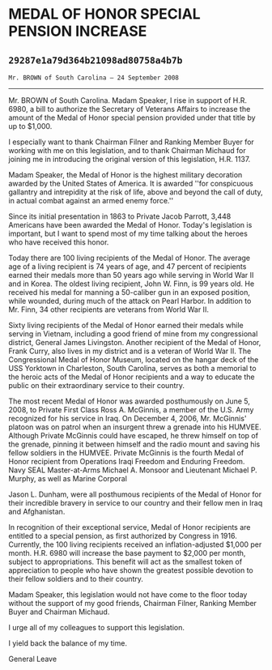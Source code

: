 # MEDAL OF HONOR SPECIAL PENSION INCREASE
## `29287e1a79d364b21098ad80758a4b7b`
`Mr. BROWN of South Carolina — 24 September 2008`

---


Mr. BROWN of South Carolina. Madam Speaker, I rise in support of H.R. 
6980, a bill to authorize the Secretary of Veterans Affairs to increase 
the amount of the Medal of Honor special pension provided under that 
title by up to $1,000.

I especially want to thank Chairman Filner and Ranking Member Buyer 
for working with me on this legislation, and to thank Chairman Michaud 
for joining me in introducing the original version of this legislation, 
H.R. 1137.

Madam Speaker, the Medal of Honor is the highest military decoration 
awarded by the United States of America. It is awarded ''for 
conspicuous gallantry and intrepidity at the risk of life, above and 
beyond the call of duty, in actual combat against an armed enemy 
force.''

Since its initial presentation in 1863 to Private Jacob Parrott, 
3,448 Americans have been awarded the Medal of Honor. Today's 
legislation is important, but I want to spend most of my time talking 
about the heroes who have received this honor.

Today there are 100 living recipients of the Medal of Honor. The 
average age of a living recipient is 74 years of age, and 47 percent of 
recipients earned their medals more than 50 years ago while serving in 
World War II and in Korea. The oldest living recipient, John W. Finn, 
is 99 years old. He received his medal for manning a 50-caliber gun in 
an exposed position, while wounded, during much of the attack on Pearl 
Harbor. In addition to Mr. Finn, 34 other recipients are veterans from 
World War II.

Sixty living recipients of the Medal of Honor earned their medals 
while serving in Vietnam, including a good friend of mine from my 
congressional district, General James Livingston. Another recipient of 
the Medal of Honor, Frank Curry, also lives in my district and is a 
veteran of World War II. The Congressional Medal of Honor Museum, 
located on the hangar deck of the USS Yorktown in Charleston, South 
Carolina, serves as both a memorial to the heroic acts of the Medal of 
Honor recipients and a way to educate the public on their extraordinary 
service to their country.

The most recent Medal of Honor was awarded posthumously on June 5, 
2008, to Private First Class Ross A. McGinnis, a member of the U.S. 
Army recognized for his service in Iraq. On December 4, 2006, Mr. 
McGinnis' platoon was on patrol when an insurgent threw a grenade into 
his HUMVEE. Although Private McGinnis could have escaped, he threw 
himself on top of the grenade, pinning it between himself and the radio 
mount and saving his fellow soldiers in the HUMVEE. Private McGinnis is 
the fourth Medal of Honor recipient from Operations Iraqi Freedom and 
Enduring Freedom. Navy SEAL Master-at-Arms Michael A. Monsoor and 
Lieutenant Michael P. Murphy, as well as Marine Corporal


Jason L. Dunham, were all posthumous recipients of the Medal of Honor 
for their incredible bravery in service to our country and their fellow 
men in Iraq and Afghanistan.

In recognition of their exceptional service, Medal of Honor 
recipients are entitled to a special pension, as first authorized by 
Congress in 1916. Currently, the 100 living recipients received an 
inflation-adjusted $1,000 per month. H.R. 6980 will increase the base 
payment to $2,000 per month, subject to appropriations. This benefit 
will act as the smallest token of appreciation to people who have shown 
the greatest possible devotion to their fellow soldiers and to their 
country.

Madam Speaker, this legislation would not have come to the floor 
today without the support of my good friends, Chairman Filner, Ranking 
Member Buyer and Chairman Michaud.

I urge all of my colleagues to support this legislation.

I yield back the balance of my time.
















 General Leave
